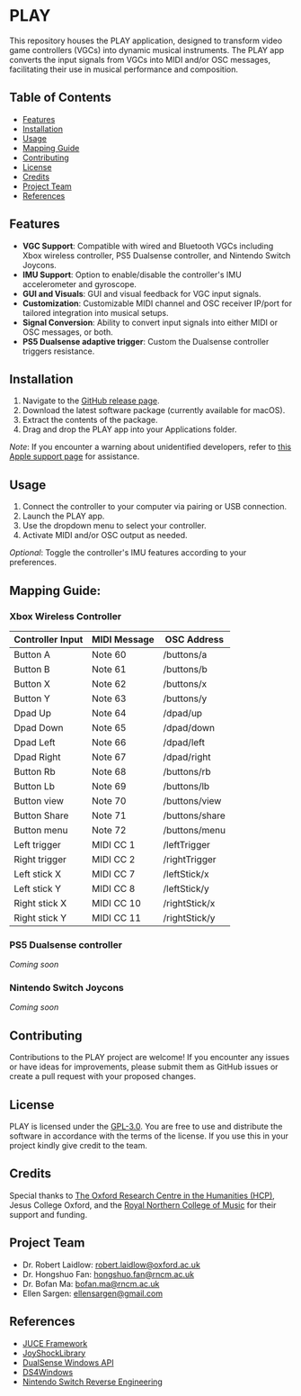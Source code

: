 # PLAY

This repository houses the PLAY application, designed to transform video game controllers (VGCs) into dynamic musical instruments. The PLAY app converts the input signals from VGCs into MIDI and/or OSC messages, facilitating their use in musical performance and composition.


## Table of Contents
- [Features](#features)
- [Installation](#installation)
- [Usage](#usage)
- [Mapping Guide](#mapping-guide)
- [Contributing](#contributing)
- [License](#license)
- [Credits](#credits)
- [Project Team](#project-team)
- [References](#references)

## Features
- **VGC Support**: Compatible with wired and Bluetooth VGCs including Xbox wireless controller, PS5 Dualsense controller, and Nintendo Switch Joycons.
- **IMU Support**: Option to enable/disable the controller's IMU accelerometer and gyroscope.
- **GUI and Visuals**: GUI and visual feedback for VGC input signals.
- **Customization**: Customizable MIDI channel and OSC receiver IP/port for tailored integration into musical setups.
- **Signal Conversion**: Ability to convert input signals into either MIDI or OSC messages, or both.
- **PS5 Dualsense adaptive trigger**: Custom the Dualsense controller triggers resistance.


## Installation
1. Navigate to the [GitHub release page](https://github.com/HongshuoFan/PLAY/releases).
2. Download the latest software package (currently available for macOS).
3. Extract the contents of the package.
4. Drag and drop the PLAY app into your Applications folder.

*Note*: If you encounter a warning about unidentified developers, refer to [this Apple support page](https://support.apple.com/en-gb/guide/mac-help/mh40616/13.0/mac/13.0) for assistance.

## Usage
1. Connect the controller to your computer via pairing or USB connection.
2. Launch the PLAY app.
3. Use the dropdown menu to select your controller.
4. Activate MIDI and/or OSC output as needed.

*Optional*: Toggle the controller's IMU features according to your preferences.

## Mapping Guide:

### Xbox Wireless Controller

Controller Input  |  MIDI Message | OSC Address     |
|-----------------|---------------|-----------------|
Button A          |  Note 60      |  /buttons/a     |
Button B          |  Note 61      |  /buttons/b     |
Button X          |  Note 62      |  /buttons/x     |
Button Y          |  Note 63      |  /buttons/y     |
Dpad Up           |  Note 64      |  /dpad/up       |
Dpad Down         |  Note 65      |  /dpad/down     |
Dpad Left         |  Note 66      |  /dpad/left     |
Dpad Right        |  Note 67      |  /dpad/right    |
Button Rb         |  Note 68      |  /buttons/rb    |
Button Lb         |  Note 69      |  /buttons/lb    |
Button view       |  Note 70      |  /buttons/view  |
Button Share      |  Note 71      |  /buttons/share |
Button menu       |  Note 72      |  /buttons/menu  |
Left trigger      |  MIDI CC 1    |  /leftTrigger   |
Right trigger     |  MIDI CC 2    |  /rightTrigger  |
Left stick X      |  MIDI CC 7    |  /leftStick/x   |
Left stick Y      |  MIDI CC 8    |  /leftStick/y   |
Right stick X     |  MIDI CC 10   |  /rightStick/x  |
Right stick Y     |  MIDI CC 11   |  /rightStick/y  |

### PS5 Dualsense controller
*Coming soon*

### Nintendo Switch Joycons
*Coming soon*
 
## Contributing

Contributions to the PLAY project are welcome! If you encounter any issues or have ideas for improvements, please submit them as GitHub issues or create a pull request with your proposed changes.

## License

PLAY is licensed under the [GPL-3.0](LICENSE). You are free to use and distribute the software in accordance with the terms of the license. If you use this in your project kindly give credit to the team.

## Credits 

Special thanks to [The Oxford Research Centre in the Humanities (HCP)](https://www.torch.ox.ac.uk/humanities-cultural-programme), Jesus College Oxford, and the [Royal Northern College of Music](https://www.rncm.ac.uk/) for their support and funding.


## Project Team
- Dr. Robert Laidlow: [robert.laidlow@oxford.ac.uk](mailto:robert.laidlow@jesus.ox.ac.uk)
- Dr. Hongshuo Fan: [hongshuo.fan@rncm.ac.uk](mailto:hongshuo.fan@rncm.ac.uk)
- Dr. Bofan Ma: [bofan.ma@rncm.ac.uk](mailto:bofan.ma@rncm.ac.uk)
- Ellen Sargen: [ellensargen@gmail.com](mailto:ellensargen@gmail.com)

## References
- [JUCE Framework](https://github.com/juce-framework/JUCE)
- [JoyShockLibrary](https://github.com/JibbSmart/JoyShockLibrary)
- [DualSense Windows API](https://github.com/Ohjurot/DualSense-Windows)
- [DS4Windows](https://github.com/Ryochan7/DS4Windows)
- [Nintendo Switch Reverse Engineering](https://github.com/dekuNukem/Nintendo_Switch_Reverse_Engineering)


